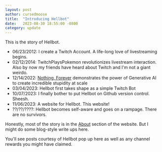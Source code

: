 ```yaml
---
layout: post
author: cursedmoose
title:  "Introducing Hellbot"
date:   2023-08-30 18:55:00 -0800
category: update
---
```

This is the story of Hellbot.

- 06/23/2012\: I create a Twitch Account. A life-long love of livestreaming begins.
- 02/12/2014\: TwitchPlaysPokemon revolutionizes livestream interaction. 
Also by now my friends have heard about Twitch and I'm not a giant weirdo.
- 12/14/2022\: [Nothing, Forever](https://www.twitch.tv/watchmeforever) demonstrates the power of Generative AI to create incredible stupidity at scale
- 03/04/2023\: Hellbot first takes shape as a simple Twitch Bot
- 10/07/2023\: I finally bother to put Hellbot on Github version control. Sheesh.
- 11/06/2023\: A website for Hellbot. This website!
- ??/??/????\: Hellbot becomes self-aware and goes on a rampage. There are no survivors.

Honestly, most of the story is in the [About](/about) section of the website. But I might do some blog-style write ups here.

You'll see posts courtesy of Hellbot pop up here as well as any channel rewards you might have claimed.